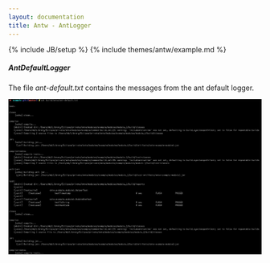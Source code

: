 ```yaml
---
layout: documentation
title: Antw - AntLogger
---
```

{% include JB/setup %}
{% include themes/antw/example.md %}

##### AntDefaultLogger
The file *ant-default.txt* contains the messages from the ant default logger.

![AntDefaultLogger](ant_default_logger.png)
